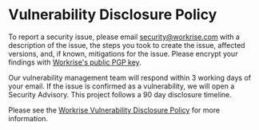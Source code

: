 # Vulnerability Disclosure Policy

To report a security issue, please email security@workrise.com
with a description of the issue, the steps you took to create the issue, affected
versions, and, if known, mitigations for the issue. Please encrypt your findings
with [Workrise's public PGP key](https://keys.openpgp.org/search?q=security@rigup.com).

Our vulnerability management team will respond within 3 working days of your email.
If the issue is confirmed as a vulnerability, we will open a Security Advisory.
This project follows a 90 day disclosure timeline.

Please see the [Workrise Vulnerability Disclosure Policy](https://www.workrise.com/vulnerability-disclosure-policy/) for more information.

